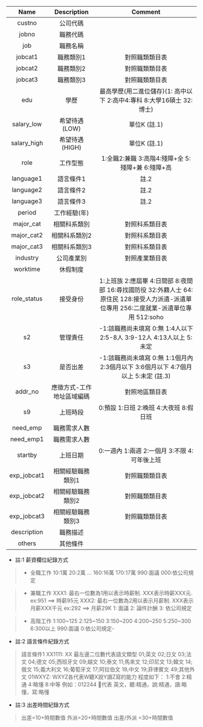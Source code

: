 | Name        | Description               | Comment                                                                                                                                  |
| :----:      | :-----------:             | :-------:                                                                                                                                |
| custno      | 公司代碼                  |                                                                                                                                          |
| jobno       | 職務代碼                  |                                                                                                                                          |
| job         | 職務名稱                  |                                                                                                                                          |
| jobcat1     | 職務類別1                 | 對照職類類目表                                                                                                                           |
| jobcat2     | 職務類別2                 | 對照職類類目表                                                                                                                           |
| jobcat3     | 職務類別3                 | 對照職類類目表                                                                                                                           |
| edu         | 學歷                      | 最高學歷(用二進位儲存)(1: 高中以下 2:高中4:專科 8:大學16碩士 32:博士)                                                                    |
| salary_low  | 希望待遇(LOW)             | 單位K (註.1)                                                                                                                             |
| salary_high | 希望待遇(HIGH)            | 單位K (註.1)                                                                                                                             |
| role        | 工作型態                  | 1:全職2:兼職 3:高階4:殘障+全 5:殘障+兼 6:殘障+高                                                                                         |
| language1   | 語言條件1                 | 註.2                                                                                                                                     |
| language2   | 語言條件2                 | 註.2                                                                                                                                     |
| language3   | 語言條件3                 | 註.2                                                                                                                                     |
| period      | 工作經驗(年)              |                                                                                                                                          |
| major_cat   | 相關科系類別              | 對照科系類目表                                                                                                                           |
| major_cat2  | 相關科系類別2             | 對照科系類目表                                                                                                                           |
| major_cat3  | 相關科系類別3             | 對照科系類目表                                                                                                                           |
| industry    | 公司產業別                | 對照產業類目表                                                                                                                           |
| worktime    | 休假制度                  |                                                                                                                                          |
| role_status | 接受身份                  | 1:上班族 2:應屆畢 4:日間部 8:夜間部 16:尋找國防役 32:外籍人士 64:原住民 128:接受人力派遺-派遺單位專用 256:二度就業-派遺單位專用 512:soho |
| s2          | 管理責任                  | -1:該職務尚未填寫 0:無 1:4人以下 2:5-8人 3:9-12人 4:13人以上 5:未定                                                                      |
| s3          | 是否出差                  | -1:該職務尚未填寫 0:無 1:1個月內 2:3個月以下 3:6個月以下 4:7個月以上 5:未定 (註.3)                                                       |
| addr_no     | 應徵方式-工作地址區域編碼 | 對照地區類目表                                                                                                                           |
| s9          | 上班時段                  | 0:預設 1:日班 2:晚班 4:大夜班 8:假日班                                                                                                   |
| need_emp    | 職務需求人數              |                                                                                                                                          |
| need_emp1   | 職務需求人數              |                                                                                                                                          |
| startby     | 上班日期                  | 0:一週內 1:兩週 2:一個月 3:不限 4:可年後上班                                                                                             |
| exp_jobcat1 | 相關經驗職務類別1         | 對照職類類目表                                                                                                                           |
| exp_jobcat2 | 相關經驗職務類別2         | 對照職類類目表                                                                                                                           |
| exp_jobcat3 | 相關經驗職務類別3         | 對照職類類目表                                                                                                                           |
| description | 職務描述                  |                                                                                                                                          |
| others      | 其他條件                  |                                                                                                                                          |

* 註:1 薪資欄位紀錄方式

> + 全職工作
10:1萬
20:2萬
...
160:16萬
170:17萬
990:面議
000:依公司規定

> + 兼職工作
XXX1: 最右一位數為1用以表示時薪制. XXX表示時薪XXX元. ex:951 ==> 時薪95元
XXX2: 最右一位數為2用以表示月薪制. XXX表示月薪XXX千元 ex:292 ==> 月薪29K
1: 面議
2: 論件計酬
3: 依公司規定

> + 高階工作
1:100~125
2:125~150
3:150~200
4:200~250
5:250~300
6:300以上
990:面議
0:依公司規定- 

* 註:2 語言條件紀錄方式

> 語言條件1
XX1111: XX 最左邊二位數代表語文類型 
01;英文
02;日文
03;法文
04;德文
05;西班牙文
09;越文
10;泰文
11;馬來文
12;印尼文
13;韓文
14;俄文
15;義大利文
16;葡萄牙文
17;阿拉伯文
18;中文
19;菲律賓文
49;其他外文
01WXYZ: WXYZ各代表W聽X說Y讀Z寫的能力
程度如下：
1:不會
2:精通
4:略懂
8:中等
例如：012244 代表 英文，聽:精通，說:精通，讀:略懂，寫:略懂

* 註:3 出差時間紀錄方式

> 出差=10+時間數值 外派=20+時間數值 出差/外派 =30+時間數值

